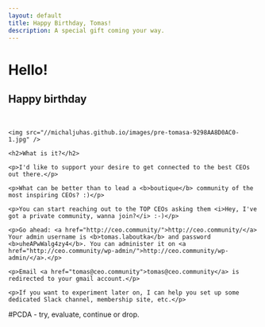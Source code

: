 ```yaml
---
layout: default
title: Happy Birthday, Tomas!
description: A special gift coming your way.
---
```


<div class="wrapper">

  <div class="row row--full">
    <h1>Hello!</h1>
    <h2>Happy birthday</h2>
    <br/>
    
    <img src="//michaljuhas.github.io/images/pre-tomasa-9298AA8D0AC0-1.jpg" />
    
    <h2>What is it?</h2>
    
    <p>I'd like to support your desire to get connected to the best CEOs out there.</p>
    
    <p>What can be better than to lead a <b>boutique</b> community of the most inspiring CEOs? :)</p>
    
    <p>You can start reaching out to the TOP CEOs asking them <i>Hey, I've got a private community, wanna join?</i> :-)</p>
    
    <p>Go ahead: <a href="http://ceo.community/">http://ceo.community/</a> Your admin username is <b>tomas.laboutka</b> and password <b>uheAPwWalg4zy4</b>. You can administer it on <a href="http://ceo.community/wp-admin/">http://ceo.community/wp-admin/</a>.</p>
    
    <p>Email <a href="tomas@ceo.community">tomas@ceo.community</a> is redirected to your gmail account.</p>

    <p>If you want to experiment later on, I can help you set up some dedicated Slack channel, membership site, etc.</p>

<p>#PCDA - try, evaluate, continue or drop.</p>

  </div>

</div>
